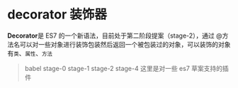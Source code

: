 # decorator 装饰器

**Decorator**是 ES7 的一个新语法，目前处于第二阶段提案（stage-2），通过 @方法名可以对一些对象进行装饰包装然后返回一个被包装过的对象，可以装饰的对象有`类`、`属性`、`方法`

> babel stage-0 stage-1 stage-2 stage-4 这里是对一些 es7 草案支持的插件
